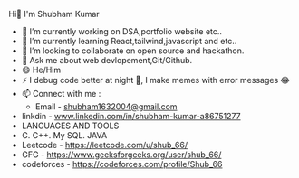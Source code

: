 Hi👋 I'm Shubham Kumar

- 🔭 I’m currently working on DSA,portfolio website etc..
- 🌱 I’m currently learning React,tailwind,javascript and etc..
- 👯 I’m looking to collaborate on open source and hackathon.
- 💬 Ask me about web devlopement,Git/Github.
- 😄 He/Him
- ⚡ I debug code better at night 🌙, I make memes with error messages 😂
- 📫 Connect with me :
    - Email - shubham1632004@gmail.com
- linkdin - www.linkedin.com/in/shubham-kumar-a86751277
- LANGUAGES AND TOOLS
- C. C++. My SQL. JAVA 
- Leetcode - https://leetcode.com/u/shub_66/
- GFG - https://www.geeksforgeeks.org/user/shub_66/
- codeforces - https://codeforces.com/profile/Shub_66
     
     
